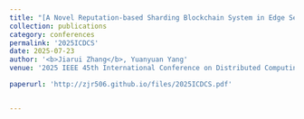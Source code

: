 ```yaml
---
title: "[A Novel Reputation-based Sharding Blockchain System in Edge Sensor Networks](http://zjr506.github.io/files/2025ICDCS.pdf)"
collection: publications
category: conferences
permalink: '2025ICDCS'
date: 2025-07-23
author: '<b>Jiarui Zhang</b>, Yuanyuan Yang'
venue: '2025 IEEE 45th International Conference on Distributed Computing Systems (ICDCS)'

paperurl: 'http://zjr506.github.io/files/2025ICDCS.pdf'


---
```


